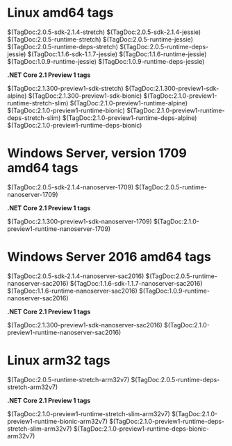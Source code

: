 # Linux amd64 tags

$(TagDoc:2.0.5-sdk-2.1.4-stretch)
$(TagDoc:2.0.5-sdk-2.1.4-jessie)
$(TagDoc:2.0.5-runtime-stretch)
$(TagDoc:2.0.5-runtime-jessie)
$(TagDoc:2.0.5-runtime-deps-stretch)
$(TagDoc:2.0.5-runtime-deps-jessie)
$(TagDoc:1.1.6-sdk-1.1.7-jessie)
$(TagDoc:1.1.6-runtime-jessie)
$(TagDoc:1.0.9-runtime-jessie)
$(TagDoc:1.0.9-runtime-deps-jessie)

**.NET Core 2.1 Preview 1 tags**

$(TagDoc:2.1.300-preview1-sdk-stretch)
$(TagDoc:2.1.300-preview1-sdk-alpine)
$(TagDoc:2.1.300-preview1-sdk-bionic)
$(TagDoc:2.1.0-preview1-runtime-stretch-slim)
$(TagDoc:2.1.0-preview1-runtime-alpine)
$(TagDoc:2.1.0-preview1-runtime-bionic)
$(TagDoc:2.1.0-preview1-runtime-deps-stretch-slim)
$(TagDoc:2.1.0-preview1-runtime-deps-alpine)
$(TagDoc:2.1.0-preview1-runtime-deps-bionic)

# Windows Server, version 1709 amd64 tags

$(TagDoc:2.0.5-sdk-2.1.4-nanoserver-1709)
$(TagDoc:2.0.5-runtime-nanoserver-1709)

**.NET Core 2.1 Preview 1 tags**

$(TagDoc:2.1.300-preview1-sdk-nanoserver-1709)
$(TagDoc:2.1.0-preview1-runtime-nanoserver-1709)

# Windows Server 2016 amd64 tags

$(TagDoc:2.0.5-sdk-2.1.4-nanoserver-sac2016)
$(TagDoc:2.0.5-runtime-nanoserver-sac2016)
$(TagDoc:1.1.6-sdk-1.1.7-nanoserver-sac2016)
$(TagDoc:1.1.6-runtime-nanoserver-sac2016)
$(TagDoc:1.0.9-runtime-nanoserver-sac2016)

**.NET Core 2.1 Preview 1 tags**

$(TagDoc:2.1.300-preview1-sdk-nanoserver-sac2016)
$(TagDoc:2.1.0-preview1-runtime-nanoserver-sac2016)

# Linux arm32 tags

$(TagDoc:2.0.5-runtime-stretch-arm32v7)
$(TagDoc:2.0.5-runtime-deps-stretch-arm32v7)

**.NET Core 2.1 Preview 1 tags**

$(TagDoc:2.1.0-preview1-runtime-stretch-slim-arm32v7)
$(TagDoc:2.1.0-preview1-runtime-bionic-arm32v7)
$(TagDoc:2.1.0-preview1-runtime-deps-stretch-slim-arm32v7)
$(TagDoc:2.1.0-preview1-runtime-deps-bionic-arm32v7)

